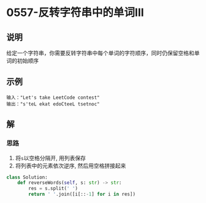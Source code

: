 # 0557-反转字符串中的单词III

## 说明
给定一个字符串，你需要反转字符串中每个单词的字符顺序，同时仍保留空格和单词的初始顺序

## 示例
```
输入："Let's take LeetCode contest"
输出："s'teL ekat edoCteeL tsetnoc"
```

## 解

### 思路
1. 将`s`以空格分隔开, 用列表保存
2. 将列表中的元素依次逆序, 然后用空格拼接起来

```python
class Solution:
    def reverseWords(self, s: str) -> str:
        res = s.split(' ')
        return ' '.join([i[::-1] for i in res])
```